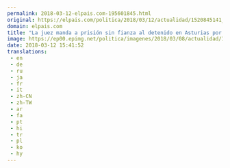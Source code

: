 ```yaml
---
permalink: 2018-03-12-elpais.com-195601845.html
original: https://elpais.com/politica/2018/03/12/actualidad/1520845141_452284.html#?ref=rss&format=simple&link=link
domain: elpais.com
title: "La juez manda a prisión sin fianza al detenido en Asturias por el asesinato de Paz Fernández"
image: https://ep00.epimg.net/politica/imagenes/2018/03/08/actualidad/1520539846_398606_1520540224_rrss_normal.jpg
date: 2018-03-12 15:41:52
translations: 
 - en
 - de
 - ru
 - ja
 - fr
 - it
 - zh-CN
 - zh-TW
 - ar
 - fa
 - pt
 - hi
 - tr
 - pl
 - ko
 - hy
---
```



